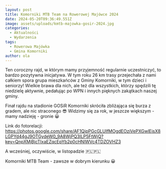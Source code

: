 ```yaml
---
layout: post
title: Komorniki MTB Team na Rowerowej Majówce 2024
date: 2024-05-20T09:36:49.551Z
image: assets/uploads/kmtb-majowka-gosir-2024.jpg
categories:
  - Aktualności
  - Wydarzenia
tags:
  - Rowerowa Majówka
  - Gmina Komorniki
author: ola
---
```

Ten coroczny rajd, w którym mamy przyjemność regularnie uczestniczyć, to bardzo pozytywna inicjatywa. W tym roku 26 km trasy przejechała z nami całkiem spora grupa mieszkańców z Gminy Komorniki, w tym dzieci i seniorzy! Wielkie brawa dla nich, ale też dla wszystkich, którzy spędzili tę niedzielę aktywnie, pedałując po WPN i innych pięknych zakątkach naszej gminy.
<!--more-->

Finał rajdu na stadionie GOSiR Komorniki skróciła zbliżająca się burza z gradem, ale nic straconego 😎 Widzimy się za rok, w jeszcze większym - mamy nadzieję - gronie 😀

Link do fotorelacji: <https://photos.google.com/share/AF1QipPGcGLUIfMOgdEOziVePXGwlEjsX8LGPYd44gJ9OTGydeW0_9A8WjPQ3ILP5FtWjQ?key=QnpXMjBjcTIxaEZqcEpYb2p0cHNlWVc4TDZOVHZ3>

A wcześniej, oczywiście, w listopadzie 🇵🇱🇵🇱

Komorniki MTB Team - zawsze w dobrym kierunku 😀